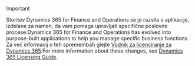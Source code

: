 > [!IMPORTANT]
> <span data-ttu-id="83dc4-101">Storitev Dynamics 365 for Finance and Operations se je razvila v aplikacije, izdelane za namen, da vam pomaga upravljati specifične poslovne procese.</span><span class="sxs-lookup"><span data-stu-id="83dc4-101">Dynamics 365 for Finance and Operations has evolved into purpose-built applications to help you manage specific business functions.</span></span> <span data-ttu-id="83dc4-102">Za več informacij o teh spremembah glejte [Vodnik za licenciranje za Dynamics 365](https://mbs.microsoft.com/Files/public/365/Dynamics365LicensingGuide.pdf).</span><span class="sxs-lookup"><span data-stu-id="83dc4-102">For more information about these changes, see [Dynamics 365 Licensing Guide](https://mbs.microsoft.com/Files/public/365/Dynamics365LicensingGuide.pdf).</span></span>
 
